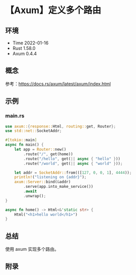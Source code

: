 # 【Axum】定义多个路由

## 环境

- Time 2022-01-16
- Rust 1.58.0
- Axum 0.4.4

## 概念

参考：<https://docs.rs/axum/latest/axum/index.html>  

## 示例

### main.rs

```rust
use axum::{response::Html, routing::get, Router};
use std::net::SocketAddr;

#[tokio::main]
async fn main() {
    let app = Router::new()
        .route("/", get(home))
        .route("/hello", get(|| async { "hello" }))
        .route("/world", get(|| async { "world" }));

    let addr = SocketAddr::from(([127, 0, 0, 1], 4444));
    println!("listening on {addr}");
    axum::Server::bind(&addr)
        .serve(app.into_make_service())
        .await
        .unwrap();
}

async fn home() -> Html<&'static str> {
    Html("<h1>hello world</h1>")
}
```

## 总结

使用 axum 实现多个路由。

## 附录
